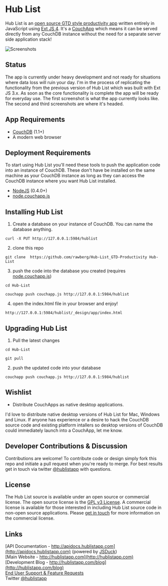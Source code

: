 # Hub List
Hub List is an [open source GTD style productivity app](http://hublistapp.com) written entirely in JavaScript using [Ext JS 4](http://www.sencha.com/products/extjs/). It's a [CouchApp](http://couchapp.org/page/what-is-couchapp) which means it can be served directly from any CouchDB instance without the need for a separate server side application stack!

![Screenshots](http://dl.dropbox.com/u/946636/HL-Readme-Screnshots.png)

## Status
The app is currently under heavy development and not ready for situations where data loss will ruin your day. I'm in the process of replicating the functionality from the previous version of Hub List which was built with Ext JS 3.x. As soon as the core functionality is complete the app will be ready for everyday use. The first screenshot is what the app currently looks like. The second and third screenshots are where it's headed.

## App Requirements
- [CouchDB](http://couchdb.apache.org) (1.1+)
- A modern web browser

## Deployment Requirements
To start using Hub List you'll need these tools to push the application code into an instance of CouchDB. These don't have be installed on the same machine as your CouchDB instance as long as they can access the CouchDB instance where you want Hub List installed.

- [NodeJS](https://github.com/joyent/node) (0.4.0+)
- [node.couchapp.js](https://github.com/mikeal/node.couchapp.js)

## Installing Hub List
1. Create a database on your instance of CouchDB. You can name the database anything.  
```
curl -X PUT http://127.0.0.1:5984/hublist
``` 

2. clone this repo  
```
git clone  https://github.com/rawberg/Hub-List_GTD-Productivity Hub-List
```

3. push the code into the database you created (requires [node.couchapp.js](https://github.com/mikeal/node.couchapp.js))  
```
cd Hub-List
```  
```
couchapp push couchapp.js http://127.0.0.1:5984/hublist 
```

4. open the index.html file in your browser and enjoy!  
```
http://127.0.0.1:5984/hublist/_design/app/index.html
```

## Upgrading Hub List
1. Pull the latest changes  
```
cd Hub-List 
```  
```   
git pull  
```

2. push the updated code into your database  
```
couchapp push couchapp.js http://127.0.0.1:5984/hublist 
```

## Wishlist
- Distribute CouchApps as native desktop applications.

I'd love to distribute native desktop versions of Hub List for Mac, Windows and Linux. If anyone has experience or a desire to hack the CouchDB source code and existing platform intallers so desktop versions of CouchDB could immediately launch into a CouchApp, let me know.

## Developer Contributions & Discussion
Contributions are welcome! To contribute code or design simply fork this repo and initiate a pull request when you're ready to merge. For best results get in touch via twitter [@hublistapp](http://twitter.com/#!/hublistapp) with questions. 

## License
The Hub List source is available under an open source or commercial license. The open source license is the [GPL v3 License](http://opensource.org/licenses/gpl-3.0.html). A commercial license is available for those interested in including Hub List source code in non-open source applications. Please [get in touch](http://twitter.com/#!/hublistapp) for more information on the commercial license.

## Links
[API Documentation - http://apidocs.hublistapp.com](http://apidocs.hublistapp.com) (powered by [JSDuck](https://github.com/nene/jsduck))   
[Main Website - http://hublistapp.com](http://hublistapp.com)  
[Development Blog - http://hublistapp.com/blog](http://hublistapp.com/blog)  
[End User Support & Feature Requests](http://getsatisfaction.com/nimbleapps)   
Twitter [@hublistapp](http://twitter.com/#!/hublistapp)  
